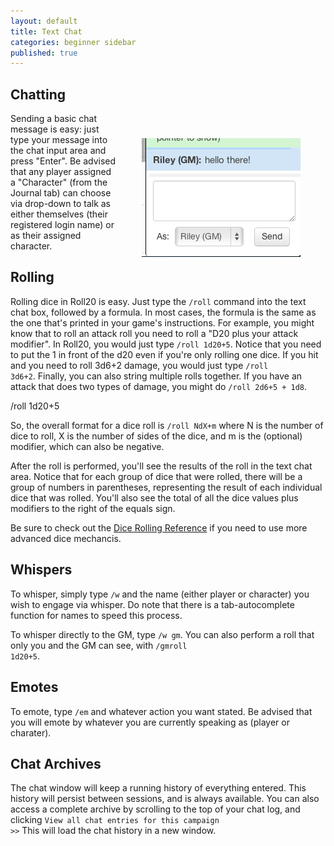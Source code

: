 ```yaml
---
layout: default
title: Text Chat
categories: beginner sidebar
published: true
---
```


## Chatting

<img src="/images/textchatbox.jpg" align="right" vspace="40" hspace="40" />

  Sending a basic chat message is easy: just type your message into the chat input area and press "Enter". Be advised that any player assigned a "Character" (from the Journal tab) can choose via drop-down to talk as either themselves (their registered login name) or as their assigned character.

## Rolling

  Rolling dice in Roll20 is easy. Just type the <code>/roll</code> command into the text chat box, followed by a formula. In most cases, the formula is the same as the one that's printed in your game's instructions. For example, you might know that to roll an attack roll you need to roll a "D20 plus your attack modifier". In Roll20, you would just type <code>/roll 1d20+5</code>. Notice that you need to put the 1 in front of the d20 even if you're only rolling one dice. If you hit and you need to roll 3d6+2 damage, you would just type <code>/roll 3d6+2</code>. Finally, you can also string multiple rolls together. If you have an attack that does two types of damage, you might do <code>/roll 2d6+5 + 1d8</code>.

  <div class='diceroller'>/roll 1d20+5</div>

  So, the overall format for a dice roll is <code>/roll NdX+m</code> where N is the number of dice to roll, X is the number of sides of the dice, and m is the (optional) modifier, which can also be negative.

  After the roll is performed, you'll see the results of the roll in the text chat area. Notice that for each group of dice that were rolled, there will be a group of numbers in parentheses, representing the result of each individual dice that was rolled. You'll also see the total of all the dice values plus modifiers to the right of the equals sign.
  
  Be sure to check out the [Dice Rolling Reference](/dice-rolling-reference) if you need to use more advanced dice mechancis.

## Whispers

  To whisper, simply type <code>/w</code> and the name (either player or character) you wish to engage via whisper.  Do note that there is a tab-autocomplete function for names to speed this process.
  
  To whisper directly to the GM, type <code>/w gm</code>. You can also perform a roll that only you and the GM can see, with <code>/gmroll 1d20+5</code>.

## Emotes

  To emote, type <code>/em</code> and whatever action you want stated.  Be advised that you will emote by whatever you are currently speaking as (player or charater).
  
## Chat Archives


  The chat window will keep a running history of everything entered. This history will persist between sessions, and is always available. You can also access a complete archive by scrolling to the top of your chat log, and clicking <code>View all chat entries for this campaign >></code>
  This will load the chat history in a new window.